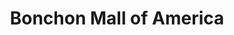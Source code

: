 ---
layout: place
title: "Bonchon Mall of America"
permalink: /minnesota/bloomington/bonchon-mall-of-america.html
stateAbbr: MN
stateName: Minnesota
cityName: Bloomington
seo:
  name: "Bonchon Mall of America"
  type: Restaurant
  links: null
description: "Bonchon Mall of America serves delicious sushi in Bloomington, Minnesota. Try fresh Japanese dishes for a great dining experience. "
place_id: ChIJU2MA95Uv9ocRHjIVeBWxpnc
photos:
  - name: >-
      places/ChIJU2MA95Uv9ocRHjIVeBWxpnc/photos/AeeoHcLqbvjGAjG5_-9dGXMG5P4eeVGClOHdAlewqSj-7qV_93cujAIdTvlOxzQmJSdRpPS2c0dJULFnxr7wAf0mtqPzsRRFAGnHMMoYZMQjuy2WHih8WoDIk_0YSSupJhXp9TEOOClyv6WJS2dLF2W5fzy19zvok2mzdQfgRg3UHV4KgLhlX2dppc4Q-k97JW1iYBUwvmK4P1ytg2dX-HDh3WcXZvGCVWh8qUqeccA_cH39iZD4KSpiGYBuhR_51Tg82dqs9Aez3RXnLZ0UUnm0hdPsLiylO6jxmd1a7LJO-eOwWOlYjbGaqBHbU_NcfTW3eiMYc7ijam0nJoE9VeuYmX-mjDDkCYqRRFROfR5eyFYbP5andeoDpxC4jZPQmFbjDzdLUO15yrf3zROWmBGkIKLBPVj7MF8Ritposgwzwic
    widthPx: 4000
    heightPx: 1800
    authorAttributions:
      - displayName: John O'Driscoll
        uri: https://maps.google.com/maps/contrib/102764684182107387717
        photoUri: >-
          https://lh3.googleusercontent.com/a-/ALV-UjUhUdvXiMpWe9aX37GIFsnfVtYntVAj4Q1dJeOxYiaWmgZBjZV0rQ=s100-p-k-no-mo
    flagContentUri: >-
      https://www.google.com/local/imagery/report/?cb_client=maps_api_places.places_api&image_key=!1e10!2sCIHM0ogKEICAgID61o_lTg&hl=en-US
    googleMapsUri: >-
      https://www.google.com/maps/place//data=!3m4!1e2!3m2!1sCIHM0ogKEICAgID61o_lTg!2e10!4m2!3m1!1s0x87f62f95f7006353:0x77a6b1157815321e
  - name: >-
      places/ChIJU2MA95Uv9ocRHjIVeBWxpnc/photos/AeeoHcIkGMDAGIzSm7ksVjwngPmRyRyiLB-E9t5JxCv5rcWvOSNYxtGbAzMObVzZ20cQUhOc4P8LhAKL6T8x5Z4cWQtrpCax0SX5m1yyzYrQqY0pozdoxA0xNxVyDad0L4lO0kBY_uOUVu1wO4oFBzjiB0RyfQJYDufBGXzPYO-i69gIaJjWbrj7xIOVdkP9LRLgWw7bIBaVTefEXjv4zk9Eg2fCV484ejEh1C7BN0pNhLRbQ5JHC-rXUqGUxSt0PP13EqihymyW5-ocKYOfdLZqlHlfdrRDUBAabFiKuve1fpnJkg
    widthPx: 1600
    heightPx: 1068
    authorAttributions:
      - displayName: Bonchon Mall of America
        uri: https://maps.google.com/maps/contrib/104856637544203310446
        photoUri: >-
          https://lh3.googleusercontent.com/a-/ALV-UjWTOz7yvquIaBPI9kd1FNkXhFGP4HlFoZ4hB1UvGPUPEBTNKsPP=s100-p-k-no-mo
    flagContentUri: >-
      https://www.google.com/local/imagery/report/?cb_client=maps_api_places.places_api&image_key=!1e10!2sAF1QipNcMEc7zpcWC38Thqy4NZPZUoQxgGHAdEsiPqGq&hl=en-US
    googleMapsUri: >-
      https://www.google.com/maps/place//data=!3m4!1e2!3m2!1sAF1QipNcMEc7zpcWC38Thqy4NZPZUoQxgGHAdEsiPqGq!2e10!4m2!3m1!1s0x87f62f95f7006353:0x77a6b1157815321e
  - name: >-
      places/ChIJU2MA95Uv9ocRHjIVeBWxpnc/photos/AeeoHcL44bCVq5UTVVEw0yj3gpXANQDuO3zvivG9Iq2kxk5gowiECLkcjjSk9BBgkqwwmC2vTEOXRxWKeWAYFDydX7GMtQSM-iwVRUEq7BMX0cyKz1lzMfQzKz9Mxt_3R5d5cUAZpPHpLCMLbU3qzPvXfOVHZ5tTzd2E6ZN4Huy1M9EXcPiVXJsMR1r-KdA-2d41vuYBOczYd1jHrsaS8ymDeDKY2Bbn5UMH3FAHdFtR2WuY07A6el_3ehYz2xvV5XOSG-4Dsme5BTvZLlUXBOvasSoQM9ofmh7gSoFFOx8hAZmyVQ
    widthPx: 1232
    heightPx: 693
    authorAttributions:
      - displayName: Bonchon Mall of America
        uri: https://maps.google.com/maps/contrib/104856637544203310446
        photoUri: >-
          https://lh3.googleusercontent.com/a-/ALV-UjWTOz7yvquIaBPI9kd1FNkXhFGP4HlFoZ4hB1UvGPUPEBTNKsPP=s100-p-k-no-mo
    flagContentUri: >-
      https://www.google.com/local/imagery/report/?cb_client=maps_api_places.places_api&image_key=!1e10!2sAF1QipNYBN_uR0_zYyrU0vIGkfe47FcgGr8XhYO_MMTh&hl=en-US
    googleMapsUri: >-
      https://www.google.com/maps/place//data=!3m4!1e2!3m2!1sAF1QipNYBN_uR0_zYyrU0vIGkfe47FcgGr8XhYO_MMTh!2e10!4m2!3m1!1s0x87f62f95f7006353:0x77a6b1157815321e
  - name: >-
      places/ChIJU2MA95Uv9ocRHjIVeBWxpnc/photos/AeeoHcIR79bkbkbJKO7bHeBWMYJMw_oyWivZUNWR1YNUeGh8JlrNkjtotHi_OynrcZ9N5650wsK2g1r1gqmihaKC1kFX7XuIkSpqI3bWQp7T3IMjVLVfYjVk8olS1VQ0GmcgFH_4VgDwn86PorsCbIsKee_uleuFHJ29VnuAdVc8ttZTudUEJBgFjHNLs93Rtfy5dvJqptpSgVhsPgsVRW6EMAYMnPFmGeAwXSnQKcWqZeG04P5ndVn9ULIUDCRWuypmYoKuNG42sUb2Rc91oCLwitC1rUtPInykT8h_7Ddp8_uxON_GQ4BHR9irtTNuTAfGMSs5KQGwE7s14UKzBQhvmgsrQ9yc9QfXm5sLHSQLbELN28gskHRGi2da8f-knidEsJJZzVcfSKnoE0J9sx0vWuVaJQEqyucI7Q-mWWxf2KwcZVJC
    widthPx: 3024
    heightPx: 4032
    authorAttributions:
      - displayName: anghelo hernandez
        uri: https://maps.google.com/maps/contrib/102621148678974473545
        photoUri: >-
          https://lh3.googleusercontent.com/a-/ALV-UjWDZS9tgVz9n6d3zQYVisAHjD1pPDe2OS87vXSYuNtpxhxSg3-5=s100-p-k-no-mo
    flagContentUri: >-
      https://www.google.com/local/imagery/report/?cb_client=maps_api_places.places_api&image_key=!1e10!2sCIHM0ogKEICAgIDdh-SGwQE&hl=en-US
    googleMapsUri: >-
      https://www.google.com/maps/place//data=!3m4!1e2!3m2!1sCIHM0ogKEICAgIDdh-SGwQE!2e10!4m2!3m1!1s0x87f62f95f7006353:0x77a6b1157815321e
  - name: >-
      places/ChIJU2MA95Uv9ocRHjIVeBWxpnc/photos/AeeoHcILo3DAygXn0tEyBfUoZmQ7bZAJ8kg4t88fB1MAdaFlc8h2RcouaXkAqT5zkUuKD1jk-_FeTezYcxDY6WEQMW-I3JXTz3BNL0vXUwkiMcIKsSqj29ieQ7w-FZmkMRb6-VQWIEOyxz6zn5QtOqMWuwWtpL9bXzhUb_KxuAY4ewtgrz8bAHmvaIXMdBJ3FRO8Hlo7DL5zphhnpRYLnpVFO-lxbcwLVzMHIg8pYPxDDpJ-f7JN0w_LL8s1cS3nEWDhOtYWz5_n55SSmj-3Olas-LxHgjRD9tAVsZsXnAaDKIQKWIonoRSztDdyoMyakQU4f0Bu0qYj62ynhZAtkgDJukf-Ik_TY-YIMS_Bk3FHgX2vFz0g2vEwuzRBnLLeW7rX97AHMdEHdLHXnLVwNxUVe3Cx4dDYS2Foj6BvEaVdNJyTSYAl
    widthPx: 2208
    heightPx: 1244
    authorAttributions:
      - displayName: Megan Paulsen
        uri: https://maps.google.com/maps/contrib/109863001236207958464
        photoUri: >-
          https://lh3.googleusercontent.com/a-/ALV-UjVnWhLE0_8qgmlrKazq3zV1DvGu79vmjIHxQafepWQRHuxuDTHe=s100-p-k-no-mo
    flagContentUri: >-
      https://www.google.com/local/imagery/report/?cb_client=maps_api_places.places_api&image_key=!1e10!2sCIHM0ogKEICAgID53PWszQE&hl=en-US
    googleMapsUri: >-
      https://www.google.com/maps/place//data=!3m4!1e2!3m2!1sCIHM0ogKEICAgID53PWszQE!2e10!4m2!3m1!1s0x87f62f95f7006353:0x77a6b1157815321e
  - name: >-
      places/ChIJU2MA95Uv9ocRHjIVeBWxpnc/photos/AeeoHcKyMfs7JYhU8vbPlMphpvP_pzoKyUtHNrR_zX0RK2NCsho_0RA3cI9wV_TiPriJxXZt4l7-q1TGf_AHX4q3SFbqWNkDrFanwMp62MqBUmYGFey91ZHCLp4BDvXkfmIsN7NVULonw4oQOapJLL0eZM7SZrxQa_SN4TQJCnmBc_ewWbVzR_IPiu0vkSrwE1GlPvRhQcRafX6bMdimBjMcP4LcvrcuVdb8CvyrWVpb6xNApypbDR0mQOtBc_Xwc3gF8hOUIIXLP_HsixpQnW4Zx1CwR-6zdoV2ELEtuU6MVgpaKQIU_UwhafdpmR2-f_cH7xIWUDoLMgIuCbexJDJcC1xvLTMQn7jYnYzdHl0AMmjM6sQx9fNvFMADmcnlpSVK8E1uMJr4VY024XbVh7xtcH539kNHTF4lR9b0NI85nEqJ3A
    widthPx: 3024
    heightPx: 4032
    authorAttributions:
      - displayName: Daniela Sanchez
        uri: https://maps.google.com/maps/contrib/108576096559394339536
        photoUri: >-
          https://lh3.googleusercontent.com/a-/ALV-UjUbjiZlYdFXlXf7M84SW4tGX4yZplk7nwn0aT-0-CsQQaHHyEYa-w=s100-p-k-no-mo
    flagContentUri: >-
      https://www.google.com/local/imagery/report/?cb_client=maps_api_places.places_api&image_key=!1e10!2sCIHM0ogKEICAgICR-8DOfA&hl=en-US
    googleMapsUri: >-
      https://www.google.com/maps/place//data=!3m4!1e2!3m2!1sCIHM0ogKEICAgICR-8DOfA!2e10!4m2!3m1!1s0x87f62f95f7006353:0x77a6b1157815321e
  - name: >-
      places/ChIJU2MA95Uv9ocRHjIVeBWxpnc/photos/AeeoHcLaNOFoeFOW6w9aBw_Tu-PJ8Y_VVSxxZFvgvHW9_C9MpXoS2rH3wTj4mJ6R4Nvt_s73qPv2kE4cMtLnZybBHDNRT-1JnRslPjLYhqXp0ckXVXo3ZEXcm72fRV1aiOX0R5HBhmYB-5IPciyZS1wQwQDVj7gQEGO6F4Bh2yTtIeqn-o3X0L1M5kH2pTRAegHCcx_cq30SOffsRBlreP0r3YFOFNDQUqI_HZdeFniJzV2rercT4NtC-0s7r2PIqrJtHTUTAQ6egTB0qZAcsv28l6qMCgXn0trZts_gOF9qLZtuUQ
    widthPx: 800
    heightPx: 800
    authorAttributions:
      - displayName: Bonchon Mall of America
        uri: https://maps.google.com/maps/contrib/104856637544203310446
        photoUri: >-
          https://lh3.googleusercontent.com/a-/ALV-UjWTOz7yvquIaBPI9kd1FNkXhFGP4HlFoZ4hB1UvGPUPEBTNKsPP=s100-p-k-no-mo
    flagContentUri: >-
      https://www.google.com/local/imagery/report/?cb_client=maps_api_places.places_api&image_key=!1e10!2sAF1QipMf03ObviHoDwHU6cTeAwNtKlgt4DefifayDroN&hl=en-US
    googleMapsUri: >-
      https://www.google.com/maps/place//data=!3m4!1e2!3m2!1sAF1QipMf03ObviHoDwHU6cTeAwNtKlgt4DefifayDroN!2e10!4m2!3m1!1s0x87f62f95f7006353:0x77a6b1157815321e
  - name: >-
      places/ChIJU2MA95Uv9ocRHjIVeBWxpnc/photos/AeeoHcJIGp7GykUCv3cG__1SWhpfLvy0vmcwNLKB3WEX2dj80Nw-8t8IThnQMjfAerK-r-ATLkUN84txvszA4tJJa94Ka9xhZs6p5juu31a9Av0vI7sRQ56qW4j7eHSD93bcXb3mUedxAfmm2MhSfz8LbSaI1-968UAh4ZN1ovGrNg6yQw-hNCDqg8QWjgsfpr8i-Y9pvCabaEdxx25st6YkFYJYsDRiLtzsGXLV2PZmChtBdRbVXSmHwUAuzWgW25L6kgabdxFSEzUASY8dXZ9gUncWV3EqVDZzztBZAlJgxA70cQ
    widthPx: 4800
    heightPx: 3204
    authorAttributions:
      - displayName: Bonchon Mall of America
        uri: https://maps.google.com/maps/contrib/104856637544203310446
        photoUri: >-
          https://lh3.googleusercontent.com/a-/ALV-UjWTOz7yvquIaBPI9kd1FNkXhFGP4HlFoZ4hB1UvGPUPEBTNKsPP=s100-p-k-no-mo
    flagContentUri: >-
      https://www.google.com/local/imagery/report/?cb_client=maps_api_places.places_api&image_key=!1e10!2sAF1QipNW8-DiDTZ8S-1nAX0Kl4JHAJ62OhxindaFcTBD&hl=en-US
    googleMapsUri: >-
      https://www.google.com/maps/place//data=!3m4!1e2!3m2!1sAF1QipNW8-DiDTZ8S-1nAX0Kl4JHAJ62OhxindaFcTBD!2e10!4m2!3m1!1s0x87f62f95f7006353:0x77a6b1157815321e
  - name: >-
      places/ChIJU2MA95Uv9ocRHjIVeBWxpnc/photos/AeeoHcLgF2QEfKKCY9lx2zLU9D_zfuULazWrTvHpoAJPVMUmtxyFrO8lW5NKJDi4GIzTCqLS6FtpnWrWJbun6TMru6T7eX-l-xKESDXXUCId7Tl0bauAfWJR6aCUw4ajf6P8klmbRaQgi8HP8Hpc2EqEV-IBzgP48licif66NM6naQTmIhKIxd1GGUT7_kjI37WP3vdJupWSVKGu2YbZF5Ntshx73yVJ6cBSKW4OdLlgDEp9jp5lGa3HCg1vb-Ac1p5DFbp9959eormHpfJSLFGav1EdLwrX9fu_vpYOgyjtPoosng
    widthPx: 2000
    heightPx: 1334
    authorAttributions:
      - displayName: Bonchon Mall of America
        uri: https://maps.google.com/maps/contrib/104856637544203310446
        photoUri: >-
          https://lh3.googleusercontent.com/a-/ALV-UjWTOz7yvquIaBPI9kd1FNkXhFGP4HlFoZ4hB1UvGPUPEBTNKsPP=s100-p-k-no-mo
    flagContentUri: >-
      https://www.google.com/local/imagery/report/?cb_client=maps_api_places.places_api&image_key=!1e10!2sAF1QipNXgOpmiA7mntZk3LWuTreJEgsI8YqyGhneNeOy&hl=en-US
    googleMapsUri: >-
      https://www.google.com/maps/place//data=!3m4!1e2!3m2!1sAF1QipNXgOpmiA7mntZk3LWuTreJEgsI8YqyGhneNeOy!2e10!4m2!3m1!1s0x87f62f95f7006353:0x77a6b1157815321e
  - name: >-
      places/ChIJU2MA95Uv9ocRHjIVeBWxpnc/photos/AeeoHcI58AQNBgXVkaq8-C3zJpr39Ow1Y2ndOf5SjXpaICwZpIem9ADrdmmkjcSJI_ndcPmzh-bOfVt2Oe_bElCKQGuZgr01414E9GnBTlxIHf5MQGB1bgDKtwSyM4y1ioLaAPYXE-hKmeDcOspu-PObkogTPYByYaLAq461YcBHfVsmxQVVMIYnhjfZFUnkXospZGWRiW9xPryPxhBNR7kirx-mBGZ3Pdm6gPohs4VYcXmGKzU_EqeW2osfAD48g1brtKDSNoLFsVdYDBPu3kW82vrzwOb1p0IEZAJNSZf1cJvmXufWX_Ul5Hq-5vFilCMTTIr_vl3vPbTdFCcPO7wAzSHX_q8VWtsda3AqPNGt-TPdmk3PIiiHmmLv-t5WVNdAfCJX5NSPlvwsmJ0uaDELG5ph_tsoUGZdMIsMCdxH51yZWD48
    widthPx: 4032
    heightPx: 3024
    authorAttributions:
      - displayName: Sara Huynh
        uri: https://maps.google.com/maps/contrib/116246130465916395744
        photoUri: >-
          https://lh3.googleusercontent.com/a-/ALV-UjViF5IiUEx26-N7pl_TMyLzCDWm7K8yWkgjifH_gY5uxyooIw3aqA=s100-p-k-no-mo
    flagContentUri: >-
      https://www.google.com/local/imagery/report/?cb_client=maps_api_places.places_api&image_key=!1e10!2sCIHM0ogKEICAgICKnciKrQE&hl=en-US
    googleMapsUri: >-
      https://www.google.com/maps/place//data=!3m4!1e2!3m2!1sCIHM0ogKEICAgICKnciKrQE!2e10!4m2!3m1!1s0x87f62f95f7006353:0x77a6b1157815321e
address: Mall of America®, 372 South Avenue, Bloomington, MN 55425, USA
street: Mall of America®, 372 South Avenue
city: Bloomington
state: MN
zip: '55425'
country: USA
neighborhood: South Loop District
latitude: '44.853770'
longitude: '-93.242502'
accessibility_options:
  wheelchairAccessibleParking: true
  wheelchairAccessibleEntrance: true
  wheelchairAccessibleRestroom: true
  wheelchairAccessibleSeating: true
business_status: OPERATIONAL
name: Bonchon Mall of America
google_maps_links:
  directionsUri: >-
    https://www.google.com/maps/dir//''/data=!4m7!4m6!1m1!4e2!1m2!1m1!1s0x87f62f95f7006353:0x77a6b1157815321e!3e0
  placeUri: https://maps.google.com/?cid=8621773242414477854
  writeAReviewUri: >-
    https://www.google.com/maps/place//data=!4m3!3m2!1s0x87f62f95f7006353:0x77a6b1157815321e!12e1
  reviewsUri: >-
    https://www.google.com/maps/place//data=!4m4!3m3!1s0x87f62f95f7006353:0x77a6b1157815321e!9m1!1b1
  photosUri: >-
    https://www.google.com/maps/place//data=!4m3!3m2!1s0x87f62f95f7006353:0x77a6b1157815321e!10e5
primary_type: Asian Restaurant
opening_hours:
  regular: null
  current: null
secondary_opening_hours:
  regular:
    weekdayDescriptions: null
    type: null
  current:
    weekdayDescriptions: null
    type: null
phone: null
price_level: null
price_range: null
rating: null
rating_count: 0
website: null
reviews: null
parking_options: null
payment_options: null
allow_dogs: null
curbside_pickup: null
delivery: null
dine_in: null
good_for_children: null
good_for_groups: null
good_for_sports: null
live_music: null
menu_for_children: null
outdoor_seating: null
reservable: null
restroom: null
serves_beer: null
serves_breakfast: null
serves_brunch: null
serves_cocktails: null
serves_coffee: null
serves_dinner: null
serves_dessert: null
serves_lunch: null
serves_vegetarian_food: null
serves_wine: null
takeout: null
update_category: essentials
summary: null

---